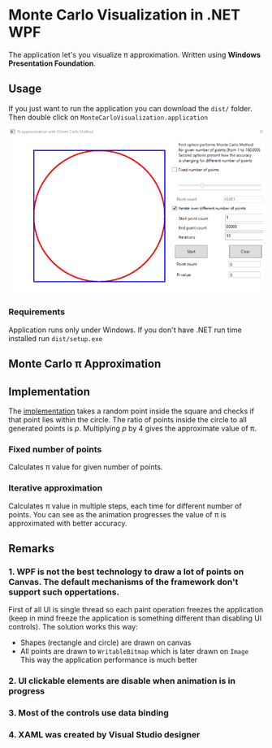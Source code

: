 
# Monte Carlo Visualization in .NET WPF
The application let's you visualize π approximation. Written using **Windows Presentation Foundation**. 

## Usage
If you just want to run the application you can download the `dist/` folder. Then double click on `MonteCarloVisualization.application`

![MonteCarloVisualization](https://raw.githubusercontent.com/lucky125111/MonteCarloVisualization/master/MonteCarloVisualization.gif)
### Requirements
Application runs only under Windows. If you don't have .NET run time installed run `dist/setup.exe`




## Monte Carlo π Approximation

## Implementation

The [implementation](http://en.wikipedia.org/wiki/Monte_Carlo_method#Introduction "Introduction — Monte Carlo method — Wikipedia") takes a random point inside the square and checks if that point lies within the circle. The ratio of points inside the circle to all generated points is _p_. Multiplying _p_ by 4 gives the approximate value of π.

### Fixed number of points
Calculates π value for given number of points.
### Iterative approximation
Calculates π value in multiple steps, each time for different number of points. You can see as the animation progresses the value of π is approximated with better accuracy.

## Remarks
### 1. WPF is not the best technology to draw a lot of points on Canvas. The default mechanisms of the framework don't support such oppertations.
First of all UI is single thread so each paint operation freezes the application (keep in mind freeze the application is something different than disabling UI controls).
The solution works this way:
* Shapes (rectangle and circle) are drawn on canvas 
* All points are drawn to `WritableBitmap` which is later drawn on `Image`
This way the application performance is much better
### 2. UI clickable elements are disable when animation is in progress
### 3. Most of the controls use data binding
### 4. XAML was created by Visual Studio designer